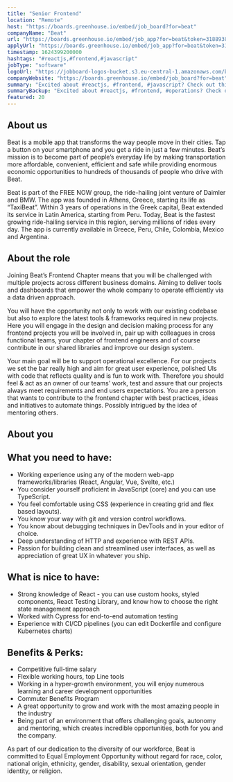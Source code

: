 ```yaml
---
title: "Senior Frontend"
location: "Remote"
host: "https://boards.greenhouse.io/embed/job_board?for=beat"
companyName: "Beat"
url: "https://boards.greenhouse.io/embed/job_app?for=beat&token=3188938"
applyUrl: "https://boards.greenhouse.io/embed/job_app?for=beat&token=3188938#app"
timestamp: 1624399200000
hashtags: "#reactjs,#frontend,#javascript"
jobType: "software"
logoUrl: "https://jobboard-logos-bucket.s3.eu-central-1.amazonaws.com/beat"
companyWebsite: "https://boards.greenhouse.io/embed/job_board?for=beat"
summary: "Excited about #reactjs, #frontend, #javascript? Check out this job post!"
summaryBackup: "Excited about #reactjs, #frontend, #operations? Check out this job post!"
featured: 20
---
```


## About us

Βeat is a mobile app that transforms the way people move in their cities. Tap a button on your smartphone and you get a ride in just a few minutes. Beat’s mission is to become part of people’s everyday life by making transportation more affordable, convenient, efficient and safe while providing enormous economic opportunities to hundreds of thousands of people who drive with Beat.

Beat is part of the FREE NOW group, the ride-hailing joint venture of Daimler and BMW. The app was founded in Athens, Greece, starting its life as “TaxiBeat”. Within 3 years of operations in the Greek capital, Beat extended its service in Latin America, starting from Peru. Today, Beat is the fastest growing ride-hailing service in this region, serving millions of rides every day. The app is currently available in Greece, Peru, Chile, Colombia, Mexico and Argentina.

## About the role

Joining Beat’s Frontend Chapter means that you will be challenged with multiple projects across different business domains. Aiming to deliver tools and dashboards that empower the whole company to operate efficiently via a data driven approach.

You will have the opportunity not only to work with our existing codebase but also to explore the latest tools & frameworks required in new projects. Here you will engage in the design and decision making process for any frontend projects you will be involved in, pair up with colleagues in cross functional teams, your chapter of frontend engineers and of course contribute in our shared libraries and improve our design system. 

Your main goal will be to support operational excellence. For our projects we set the bar really high and aim for great user experience, polished UIs with code that reflects quality and is fun to work with. Therefore you should feel & act as an owner of our teams' work, test and assure that our projects always meet requirements and end users expectations. You are a person that wants to contribute to the frontend chapter with best practices, ideas and initiatives to automate things. Possibly intrigued by the idea of mentoring others.

## About you

## What you need to have:

*   Working experience using any of the modern web-app frameworks/libraries (React, Angular, Vue, Svelte, etc.)
*   You consider yourself proficient in JavaScript (core) and you can use TypeScript.
*   You feel comfortable using CSS (experience in creating grid and flex based layouts).
*   You know your way with git and version control workflows.
*   You know about debugging techniques in DevTools and in your editor of choice.
*   Deep understanding of HTTP and experience with REST APIs.
*   Passion for building clean and streamlined user interfaces, as well as appreciation of great UX in whatever you ship.

## What is nice to have:

*   Strong knowledge of React - you can use custom hooks, styled components, React Testing Library, and know how to choose the right state management approach
*   Worked with Cypress for end-to-end automation testing
*   Experience with CI/CD pipelines (you can edit Dockerfile and configure Kubernetes charts)

## Benefits & Perks:

*   Competitive full-time salary
*   Flexible working hours, top Line tools
*   Working in a hyper-growth environment, you will enjoy numerous learning and career development opportunities 
*   Commuter Benefits Program
*   A great opportunity to grow and work with the most amazing people in the industry
*   Being part of an environment that offers challenging goals, autonomy and mentoring, which creates incredible opportunities, both for you and the company.

As part of our dedication to the diversity of our workforce, Beat is committed to Equal Employment Opportunity without regard for race, color, national origin, ethnicity, gender, disability, sexual orientation, gender identity, or religion.
